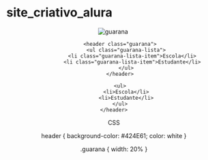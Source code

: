 # site_criativo_alura

<!DOCTYPE html>
<html lang="en">
<head>
    <meta charset="UTF-8">
    <meta name="viewport" content="width=device-width, initial-scale=1.0">
    <title>Document</title>
    <link rel="stylesheet" href="style.css">
</head>
<body>
    <header>
        <img src="guarana.jpeg" alt="guarana">
        <img class="guarana">

        <header class="guarana">
            <ul class="guarana-lista">
                <li class="guarana-lista-item">Escola</li>
                <li class="guarana-lista-item">Estudante</li>
            </ul>
        </header>

        <ul>
            <li>Escola</li>
            <li>Estudante</li>
        </ul>
    </header>
</body>
</html>

CSS

header {
    background-color: #424E61;
    color: white
}

.guarana {
    width: 20%
}

